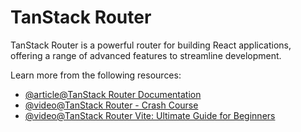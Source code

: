 # TanStack Router

TanStack Router is a powerful router for building React applications, offering a range of advanced features to streamline development.

Learn more from the following resources:

- [@article@TanStack Router Documentation](https://tanstack.com/router/latest/docs/framework/react/overview)
- [@video@TanStack Router - Crash Course](https://www.youtube.com/watch?v=4sslBg8LprE&list=PLOQjd5dsGSxJilh0lBofeY8Qib98kzmF5)
- [@video@TanStack Router Vite: Ultimate Guide for Beginners](https://www.youtube.com/watch?v=AN9rD7y9MS8)